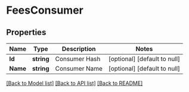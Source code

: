 # FeesConsumer

## Properties
Name | Type | Description | Notes
------------ | ------------- | ------------- | -------------
**Id** | **string** | Consumer Hash | [optional] [default to null]
**Name** | **string** | Consumer Name | [optional] [default to null]

[[Back to Model list]](../README.md#documentation-for-models) [[Back to API list]](../README.md#documentation-for-api-endpoints) [[Back to README]](../README.md)

